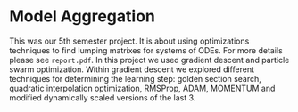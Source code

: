 # Model Aggregation
This was our 5th semester project. It is about using optimizations techniques to find lumping matrixes for systems of ODEs. For more details please see `report.pdf`. In this project we used gradient descent and particle swarm optimization. Within gradient descent we explored different techniques for determining the learning step: golden section search, quadratic interpolation optimization, RMSProp, ADAM, MOMENTUM and modified dynamically scaled versions of the last 3.
